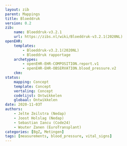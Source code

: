 ```yaml
---
layout: zib
parent: Mappings
title: Bloeddruk
version: 0.2
zib:
    name: Bloeddruk-v3.2.1
    url: https://zibs.nl/wiki/Bloeddruk-v3.2.1(2020NL)
openEHR:
    templates: 
        - Bloeddruk-v3.2.1(2020NL) 
        - Bloeddruk rapportage
    archetypes: 
        - openEHR-EHR-COMPOSITION.report.v1
        - openEHR-EHR-OBSERVATION.blood_pressure.v2
    ckm: 
status:
    mapping: Concept
    template: Concept
    vertaling: Concept
    codelijst: Ontwikkelen
    globaal: Ontwikkelen
date: 2020-11-03T
authors: 
    - Jelte Zeilstra (Nedap) 
    - Joost Holslag (Nedap)
    - Sebastian Iancu (Code24) 
    - Wouter Zanen (EuroTransplant) 
categories: [BgZ, Metingen]
tags: [measurements, blood_pressure, vital_signs]
---
```



